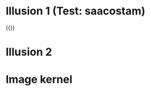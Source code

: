 # Illusion 1 (Test: saacostam)

{{<p5-iframe ver="1.4.2" sketch="/sketches/illusions/SteppingFeet.js" lib1="https://cdnjs.cloudflare.com/ajax/libs/p5.js/1.4.2/p5.min.js" width="400" height="250">}}

# Illusion 2

# Image kernel
